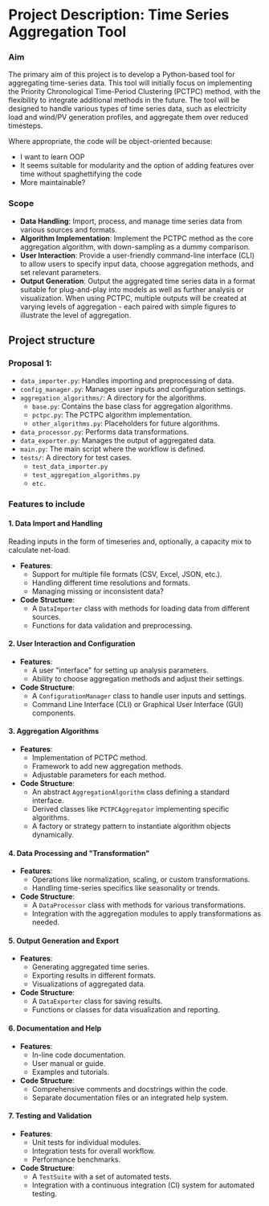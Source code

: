 # Project Description: Time Series Aggregation Tool

### Aim

The primary aim of this project is to develop a Python-based tool for aggregating time-series data. This tool will initially focus on implementing the Priority Chronological Time-Period Clustering (PCTPC) method, with the flexibility to integrate additional methods in the future. The tool will be designed to handle various types of time series data, such as electricity load and wind/PV generation profiles, and aggregate them over reduced timesteps.

Where appropriate, the code will be object-oriented because:
* I want to learn OOP
* It seems suitable for modularity and the option of adding features over time without spaghettifying the code
* More maintainable?

### Scope

* **Data Handling**: Import, process, and manage time series data from various sources and formats.
* **Algorithm Implementation**: Implement the PCTPC method as the core aggregation algorithm, with down-sampling as a dummy comparison.
* **User Interaction**: Provide a user-friendly command-line interface (CLI) to allow users to specify input data, choose aggregation methods, and set relevant parameters.
* **Output Generation**: Output the aggregated time series data in a format suitable for plug-and-play into models as well as further analysis or visualization. When using PCTPC, multiple outputs will be created at varying levels of aggregation - each paired with simple figures to illustrate the level of aggregation.
 
## Project structure

### Proposal 1:
* `data_importer.py`: Handles importing and preprocessing of data.
* `config_manager.py`: Manages user inputs and configuration settings.
* `aggregation_algorithms/`: A directory for the algorithms.
    * `base.py`: Contains the base class for aggregation algorithms.
    * `pctpc.py`: The PCTPC algorithm implementation.
    * `other_algorithms.py`: Placeholders for future algorithms.
* `data_processor.py`: Performs data transformations.
* `data_exporter.py`: Manages the output of aggregated data.
* `main.py`: The main script where the workflow is defined.
* `tests/`: A directory for test cases.
    * `test_data_importer.py`
    * `test_aggregation_algorithms.py`
    * `etc.`

### Features to include

#### 1\. **Data Import and Handling**

Reading inputs in the form of timeseries and, optionally, a capacity mix to calculate net-load.
* **Features**:
    * Support for multiple file formats (CSV, Excel, JSON, etc.).
    * Handling different time resolutions and formats.
    * Managing missing or inconsistent data?
* **Code Structure**:
    * A `DataImporter` class with methods for loading data from different sources.
    * Functions for data validation and preprocessing.

#### 2\. **User Interaction and Configuration**

* **Features**:
    * A user "interface" for setting up analysis parameters.
    * Ability to choose aggregation methods and adjust their settings.
* **Code Structure**:
    * A `ConfigurationManager` class to handle user inputs and settings.
    * Command Line Interface (CLI) or Graphical User Interface (GUI) components.

#### 3\. **Aggregation Algorithms**

* **Features**:
    * Implementation of PCTPC method.
    * Framework to add new aggregation methods.
    * Adjustable parameters for each method.
* **Code Structure**:
    * An abstract `AggregationAlgorithm` class defining a standard interface.
    * Derived classes like `PCTPCAggregator` implementing specific algorithms.
    * A factory or strategy pattern to instantiate algorithm objects dynamically.

#### 4\. **Data Processing and "Transformation"**

* **Features**:
    * Operations like normalization, scaling, or custom transformations.
    * Handling time-series specifics like seasonality or trends.
* **Code Structure**:
    * A `DataProcessor` class with methods for various transformations.
    * Integration with the aggregation modules to apply transformations as needed.

#### 5\. **Output Generation and Export**

* **Features**:
    * Generating aggregated time series.
    * Exporting results in different formats.
    * Visualizations of aggregated data.
* **Code Structure**:
    * A `DataExporter` class for saving results.
    * Functions or classes for data visualization and reporting.

#### 6\. **Documentation and Help**

* **Features**:
    * In-line code documentation.
    * User manual or guide.
    * Examples and tutorials.
* **Code Structure**:
    * Comprehensive comments and docstrings within the code.
    * Separate documentation files or an integrated help system.

#### 7\. **Testing and Validation**

* **Features**:
    * Unit tests for individual modules.
    * Integration tests for overall workflow.
    * Performance benchmarks.
* **Code Structure**:
    * A `TestSuite` with a set of automated tests.
    * Integration with a continuous integration (CI) system for automated testing.